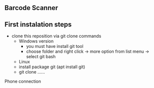 ﻿Barcode Scanner
-----

First instalation steps
-----

- clone this reposition via git clone commands
   - Windows version
      - you must have install git tool
	  - choose folder and right click -> more option from list menu -> select git bash 
   - Linux 
   	- install package git (apt install git)
	- git clone ......

Phone connection
